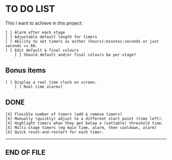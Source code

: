 # TO DO LIST

This I want to achieve in this project:

    [ ] Alarm after each stage
    [ ] Adjustable default length for timers
    [ ] Ability to set timers as either (hours):minutes:seconds or just seconds >= 60.
    [ ] Edit default & final colours
        [ ] Should default and/or final colours be per-stage?

## Bonus items

    [ ] Display a real time clock on screen.
        [ ] Real time alarms?

## DONE

    [X] Flexible number of timers (add & remove timers)
    [X] Manually (quickly) adjust to a different start point (time left).
    [X] Highlight timers when they get below a (settable) threshold time.
    [X] Multi-stage timers (eg main time, alarm, then cooldown, alarm)
    [X] Quick reset-and-restart for each timer.

---
END OF FILE
---